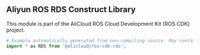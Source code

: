 ## Aliyun ROS RDS Construct Library

This module is part of the AliCloud ROS Cloud Development Kit (ROS CDK) project.

```python
# Example automatically generated from non-compiling source. May contain errors.
import * as RDS from '@alicloud/ros-cdk-rds';
```
